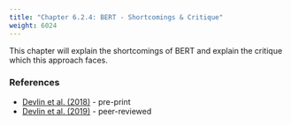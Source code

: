 ```yaml
---
title: "Chapter 6.2.4: BERT - Shortcomings & Critique"
weight: 6024
---
```

This chapter will explain the shortcomings of BERT and explain the critique which this approach faces.

<!--more-->

<!--
### Lecture video
{{< video id="TfrSKiOecWI" >}}

### Lecture Slides
{{< pdfjs file="https://github.com/slds-lmu/lecture_i2ml/blob/master/slides-pdf/slides-basics-whatisml.pdf" >}}
-->

### References 

- [Devlin et al. (2018)](https://arxiv.org/pdf/1810.04805.pdf) - pre-print
- [Devlin et al. (2019)](https://aclanthology.org/N19-1423.pdf) - peer-reviewed
